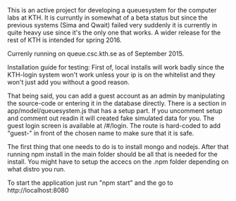 This is an active project for developing a queuesystem for the computer labs at KTH. It is curruntly in somewhat of a beta status but since the previous systems (Sima and Qwait) failed very suddenly it is currently in quite heavy use since it's the only one that works. A wider release for the rest of KTH is intended for spring 2016.

Currenly running on queue.csc.kth.se as of September 2015.

Installation guide for testing:
First of, local installs will work badly since the KTH-login system won't work
unless your ip is on the whitelist and they won't just add you without a good reason. 

That being said, you can add a guest account as an admin by manipulating the
source-code or entering it in the database directly. There is a section in
app/model/queuesystem.js that has a setup part. If you uncomment setup and
comment out readin it will created fake simulated data for you. 
The guest login screen is available at /#/login. The route is hard-coded to add "guest-" in front of the chosen name to make sure that it is safe.

The first thing that one needs to do is to install mongo and nodejs. After that
running npm install in the main folder should be all that is needed for the install. 
You might have to setup the accecs on the .npm folder depending on what distro you run.

To start the application just run "npm start" and the go to http://localhost:8080

